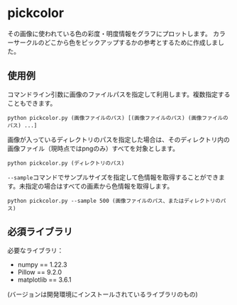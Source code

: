 # pickcolor

その画像に使われている色の彩度・明度情報をグラフにプロットします。
カラーサークルのどこから色をピックアップするかの参考とするために作成しました。

## 使用例

コマンドライン引数に画像のファイルパスを指定して利用します。複数指定することもできます。

```
python pickcolor.py (画像ファイルのパス) [(画像ファイルのパス) (画像ファイルのパス) ...]
```

画像が入っているディレクトリのパスを指定した場合は、そのディレクトリ内の画像ファイル（現時点ではpngのみ）すべてを対象とします。

```
python pickcolor.py (ディレクトリのパス)
```

`--sample`コマンドでサンプルサイズを指定して色情報を取得することができます。未指定の場合はすべての画素から色情報を取得します。

```
python pickcolor.py --sample 500 (画像ファイルのパス、またはディレクトリのパス)
```

## 必須ライブラリ

必要なライブラリ：

* numpy == 1.22.3
* Pillow == 9.2.0
* matplotlib == 3.6.1

(バージョンは開発環境にインストールされているライブラリのもの)

